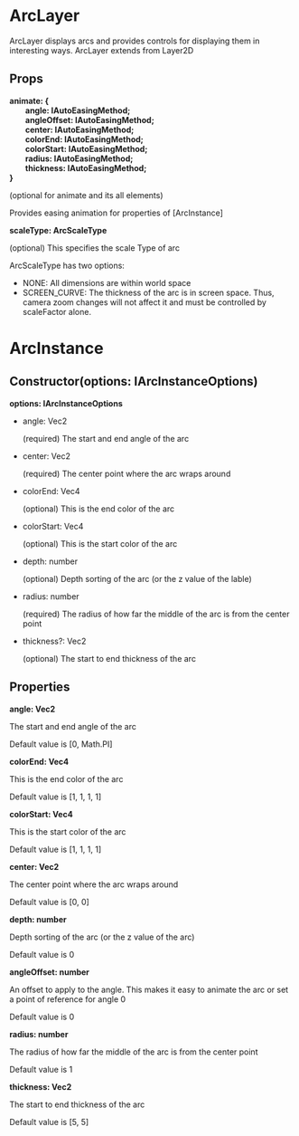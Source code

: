 # ArcLayer

ArcLayer displays arcs and provides controls for displaying them in interesting ways. ArcLayer extends from Layer2D

## Props

**animate: { <br>&emsp;&emsp;angle: IAutoEasingMethod<Vec>; <br>&emsp;&emsp;angleOffset: IAutoEasingMethod<Vec>; <br>&emsp;&emsp;center: IAutoEasingMethod<Vec>; <br>&emsp;&emsp;colorEnd: IAutoEasingMethod<Vec>; <br>&emsp;&emsp;colorStart: IAutoEasingMethod<Vec>; <br>&emsp;&emsp;radius: IAutoEasingMethod<Vec>; <br>&emsp;&emsp;thickness: IAutoEasingMethod<Vec>;<br>}**

(optional for animate and its all elements)

Provides easing animation for properties of [ArcInstance]

**scaleType: ArcScaleType**

(optional) This specifies the scale Type of arc

ArcScaleType has two options:

* NONE: All dimensions are within world space
* SCREEN_CURVE: The thickness of the arc is in screen space. Thus, camera zoom changes will not affect it and must be controlled by scaleFactor alone.

# ArcInstance

## Constructor(options: IArcInstanceOptions)

**options: IArcInstanceOptions**

* angle: Vec2

  (required) The start and end angle of the arc

* center: Vec2

  (required) The center point where the arc wraps around

* colorEnd: Vec4

  (optional) This is the end color of the arc

* colorStart: Vec4

  (optional) This is the start color of the arc

* depth: number

  (optional) Depth sorting of the arc (or the z value of the lable)

* radius: number

  (required) The radius of how far the middle of the arc is from the center point

* thickness?: Vec2

  (optional) The start to end thickness of the arc

## Properties

**angle: Vec2**

The start and end angle of the arc

Default value is [0, Math.PI]

**colorEnd: Vec4**

This is the end color of the arc

Default value is [1, 1, 1, 1]

**colorStart: Vec4**

This is the start color of the arc

Default value is [1, 1, 1, 1]

**center: Vec2**

The center point where the arc wraps around

Default value is [0, 0]

**depth: number**

Depth sorting of the arc (or the z value of the arc)

Default value is 0

**angleOffset: number**

An offset to apply to the angle. This makes it easy to animate the arc or set a point of reference
for angle 0

Default value is 0

**radius: number**

The radius of how far the middle of the arc is from the center point

Default value is 1

**thickness: Vec2**

The start to end thickness of the arc

Default value is [5, 5]
